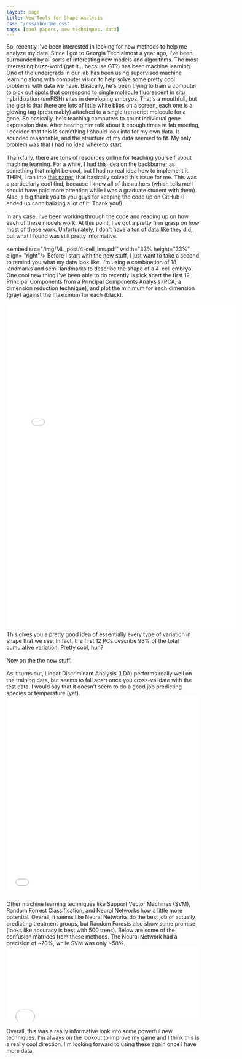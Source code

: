 ```yaml
---
layout: page
title: New Tools for Shape Analysis
css: "/css/aboutme.css"
tags: [cool papers, new techniques, data]
---
```



So, recently I've been interested in looking for new methods to help me analyze my data. Since I got to Georgia Tech almost a year ago, I've been surrounded by all sorts of interesting new models and algorithms. The most interesting buzz-word (get it... because GT?) has been machine learning. One of the undergrads in our lab has been using supervised machine learning along with computer vision to help solve some pretty cool problems with data we have. Basically, he's been trying to train a computer to pick out spots that correspond to single molecule fluorescent in situ hybridization (smFISH) sites in developing embryos. That's a mouthfull, but the gist is that there are lots of little white blips on a screen, each one is a glowing tag (presumably) attached to a single transcript molecule for a gene. So basically, he's teaching computers to count individual gene expression data. After hearing him talk about it enough times at lab meeting, I decided that this is something I should look into for my own data. It sounded reasonable, and the structure of my data seemed to fit. My only problem was that I had no idea where to start. 
<br><br>
Thankfully, there are tons of resources online for teaching yourself about machine learning. For a while, I had this idea on the backburner as something that might be cool, but I had no real idea how to implement it. THEN, I ran into <a href= "https://gigascience.biomedcentral.com/articles/10.1186/s13742-015-0065-6">this paper</a>, that basically solved this issue for me. This was a particularly cool find, because I know all of the authors (which tells me I should have paid more attention while I was a graduate student with them). Also, a big thank you to you guys for keeping the code up on GitHub (I ended up cannibalizing a lot of it. Thank you!). 
<br><br>
In any case, I've been working through the code and reading up on how each of these models work. At this point, I've got a pretty firm grasp on how most of these work. Unfortunately, I don't have a ton of data like they did, but what I found was still pretty informative. 
<br><br>
<embed src="/img/ML_post/4-cell_lms.pdf" width="33% height="33%" align= "right"/> 
Before I start with the new stuff, I just want to take a second to remind you what my data look like. I'm using a combination of 18 landmarks and semi-landmarks to describe the shape of a 4-cell embryo. One cool new thing I've been able to do recently is pick apart the first 12 Principal Components from a Principal Components Analysis (PCA, a dimension reduction technique), and plot the minimum for each dimension (gray) against the maxixmum for each (black). 
<br><br>
<embed src="/img/ML_post/PC1-12.pdf" width="600px" height="850px"/>
<br>
This gives you a pretty good idea of essentially every type of variation in shape that we see. In fact, the first 12 PCs describe 93% of the total cumulative variation. Pretty cool, huh? 
<br><br>
Now on the the new stuff.
<br><br>
As it turns out, Linear Discriminant Analysis (LDA) performs really well on the training data, but seems to fall apart once you cross-validate with the test data. I would say that it doesn't seem to do a good job predicting species or temperature (yet). 
<embed src="/img/ML_post/LDAplots.pdf" width="100%" height="515px"/>
<br><br>
Other machine learning techniques like Support Vector Machines (SVM), Random Forrest Classification, and Neural Networks how a little more potential. Overall, it seems like Neural Networks do the best job of actually predicting treatment groups, but Random Forests also show some promise (looks like accuracy is best with 500 trees). Below are some of the confusion matrices from these methods. The Neural Network had a precision of ~70%, while SVM was only ~58%.  
<embed src="/img/ML_post/ConfusionMatrices.pdf" width="100%" height="5%"/>
<br><br>
Overall, this was a really informative look into some powerful new techniques. I'm always on the lookout to improve my game and I think this is a really cool direction. I'm looking forward to using these again once I have more data.
